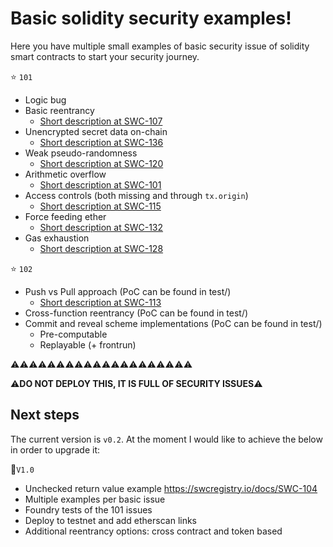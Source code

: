 
# Basic solidity security examples!

Here you have multiple small examples of basic security issue of solidity smart contracts to start your security journey. 


:star: `101`

- Logic bug
- Basic reentrancy 
	- [Short description at SWC-107](https://swcregistry.io/docs/SWC-107)
- Unencrypted secret data on-chain 
	- [Short description at SWC-136](https://swcregistry.io/docs/SWC-136)
- Weak pseudo-randomness 
	- [Short description at SWC-120](https://swcregistry.io/docs/SWC-120)
- Arithmetic overflow 
	- [Short description at SWC-101](https://swcregistry.io/docs/SWC-101)
- Access controls (both missing and through `tx.origin`) 
	- [Short description at SWC-115](https://swcregistry.io/docs/SWC-115)
- Force feeding ether 
	- [Short description at SWC-132](https://swcregistry.io/docs/SWC-132)
- Gas exhaustion 
	- [Short description at SWC-128](https://swcregistry.io/docs/SWC-128)


:star: `102`

- Push vs Pull approach (PoC can be found in test/)  
	- [Short description at SWC-113](https://swcregistry.io/docs/SWC-113)
- Cross-function reentrancy (PoC can be found in test/)
- Commit and reveal scheme implementations (PoC can be found in test/)
	- Pre-computable 
	- Replayable (+ frontrun)



:warning::warning::warning::warning::warning::warning::warning::warning::warning::warning::warning::warning::warning::warning::warning::warning::warning::warning::warning::warning:

:warning:**DO NOT DEPLOY THIS, IT IS FULL OF SECURITY ISSUES**:warning:


## Next steps

The current version is `v0.2`. At the moment I would like to achieve the below in order to upgrade it:

:pushpin:`V1.0`

- Unchecked return value example https://swcregistry.io/docs/SWC-104
- Multiple examples per basic issue
- Foundry tests of the 101 issues
- Deploy to testnet and add etherscan links
- Additional reentrancy options: cross contract and token based


